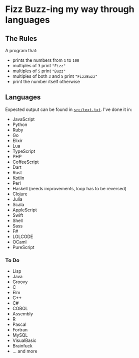 # Fizz Buzz-ing my way through languages

## The Rules

A program that:

- prints the numbers from `1` to `100`
- multiples of `3` print `"Fizz"`
- multiples of `5` print `"Buzz"`
- multiples of both `3` and `5` print `"FizzBuzz"`
- print the number itself otherwise

## Languages

Expected output can be found in [`src/text.txt`](src/text.txt). I've done it in:

- JavaScript
- Python
- Ruby
- Go
- Elixir
- Lua
- TypeScript
- PHP
- CoffeeScript
- Dart
- Rust
- Kotlin
- Perl
- Haskell (needs improvements, loop has to be reversed)
- Clojure
- Julia
- Scala
- AppleScript
- Swift
- Shell
- Sass
- F#
- LOLCODE
- OCaml
- PureScript

### To Do

- Lisp
- Java
- Groovy
- C
- Elm
- C++
- C#
- COBOL
- Assembly
- R
- Pascal
- Fortran
- MySQL
- VisualBasic
- Brainfuck
- ... and more
